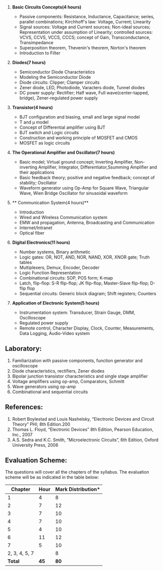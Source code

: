 1. **Basic Circuits Concepts(4 hours)**
    * Passive components: Resistance, Inductance, Capacitance; series, parallel combinations; Kirchhoff's law: Voltage, Current; Linearity
    * Signal sources: Voltage and Current sources; Non-ideal sources; Representation under assumption of Linearity; controlled sources: VCVS, CCVS, VCCS, CCCS; concept of Gain, Transconductance, Transimpedance
    * Superposition theorem, Thevenin's theorem, Norton's theorem
    * Introduction to Filter

2. **Diodes(7 hours)**
    * Semiconductor Diode Characteristics
    * Modeling the Semiconductor Diode
    * Diode circuits: Clipper; Clamper circuits
    * Zener diode, LED, Photodiode, Varacters diode, Tunnel diodes
    * DC power supply: Rectifier; Half wave, Full wave(center-tapped, bridge), Zener-regulated power supply

3. **Transistor(4 hours)**
    * BJT configuration and biasing, small and large signal model
    * T and µ model
    * Concept of Differential amplifier using BJT
    * BJT switch and Logic circuits
    * Construction and working principle of MOSFET and CMOS
    * MOSFET as logic circuits

4. **The Operational Amplifier and Oscillator(7 hours)**
    * Basic model; Virtual ground concept; Inverting Amplifier, Non-inverting Amplifier, Integrator, Differentiator,Ssumming Amplifier and their applications
    * Basic feedback theory; positive and negative feedback; concept of stability; Oscillator
    * Waveform generator using Op-Amp for Square Wave, Triangular Wave, Wien Bridge Oscillator for sinusoidal waveform

5. ** Communication System(4 hours)**
    * Introduction
    * Wired and Wireless Communication system
    * EMW and propagation, Antenna, Broadcasting and Communication
    * Internet/Intranet
    * Optical fiber

6. **Digital Electronics(11 hours)**
    * Number systems, Binary arithmetic
    * Logic gates: OR, NOT, AND, NOR, NAND, XOR, XNOR gate; Truth tables
    * Multiplexers, Demux, Encoder, Decoder
    * Logic Function Representation
    * Combinational circuits: SOP, POS form; K-map
    * Latch, flip-flop: S-R flip-flop; JK flip-flop, Master-Slave flip-flop; D-flip flop
    * Sequential circuits: Generic block diagram; Shift registers; Counters

7. **Application of Electronic System(5 hours)**
    * Instrumentation system: Transducer, Strain Gauge, DMM, Oscilloscope
    * Regulated power supply
    * Remote control, Character Display, Clock, Counter, Measurements, Data Logging, Audio-Video system


## **Laboratory:**

1. Familiarization with passive components, function generator and oscilloscope
2. Diode characteristics, rectifiers, Zener diodes
3. Bipolar junction transistor characteristics and single stage amplifier
4. Voltage amplifiers using op-amp, Comparators, Schmitt  
5. Wave generators using op-amp  
6. Combinational and sequential circuits


## **References:**

1. Robert Boylestad and Louis Nashelsky, &ldquo;Electronic Devices and Circuit Theory&rdquo; PHI; 8th  Edition.200
2. Thomas  L. Floyd, &ldquo;Electronic Devices&rdquo; 8th Edition, Pearson Education, Inc., 2007
3. A.S.  Sedra and K.C. Smith, &ldquo;Microelectronic Circuits&rdquo;, 6th Edition,  Oxford University Press, 2006


## **Evaluation Scheme:**

The questions will cover all the chapters  of the syllabus. The evaluation scheme will be as indicated in the table below:

| Chapter       | Hour   | Mark Distribution* |
| ------------- | ------ | ------------------ |
| 1             | 4      | 8                  |
| 2             | 7      | 12                 |
| 3             | 7      | 10                 |
| 4             | 7      | 10                 |
| 5             | 4      | 10                 |
| 6             | 11     | 12                 |
| 7             | 5      | 10                 |
| 2, 3, 4, 5, 7 |        | 8                  |
| **Total**     | **45** | **80**             |

